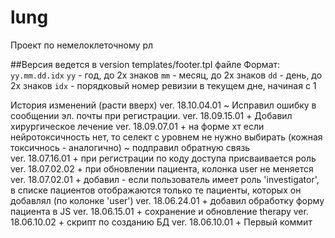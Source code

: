 # lung
Проект по немелоклеточному рл


##Версия ведется в version templates/footer.tpl файле
Формат: `yy.mm.dd.idx`
`yy`  - год, до 2х знаков
`mm`  - месяц, до 2х знаков
`dd`  - день, до 2х знаков
`idx` - порядковый номер ревизии в текущем дне, начиная с 1

История изменений (расти вверх)
ver. 18.10.04.01
	~ Исправил ошибку в сообщении эл. почты при регистрации.
ver. 18.09.15.01
	+ Добавил хирургическое лечение
ver. 18.09.07.01
	+ на форме хт если нейротоксичность нет, то селект с уровнем не нужно выбирать (кожная токсичнось - аналогично)
	~ подправил обратную связь  
ver. 18.07.16.01
	+ при регистрации по коду доступа присваивается роль
ver. 18.07.02.02
	+ при обновлении пациента, колонка user не меняется
ver. 18.07.02.01
	+ добавил - если пользователь имеет роль 'investigator', в списке пациентов отображаются только те пациенты,
	  которых он добавлял (по колонке 'user')
ver. 18.06.24.01
	+ добавил обработку форму пациента в JS
ver. 18.06.15.01
	+ сохранение и обновление therapy
ver. 18.06.10.02
	+ скрипт по созданию БД
ver. 18.06.10.01
	+ Первый коммит

